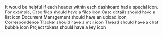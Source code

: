 It would be helpful if each header within each dashboard had a special icon. For example,
Case files should have  a files icon
Case details should have a list icon
Document Management should have an upload icon
Correspondence Tracker should have a mail icon
Thread should have a chat bubble icon
Project tokens should have a key icon
```
